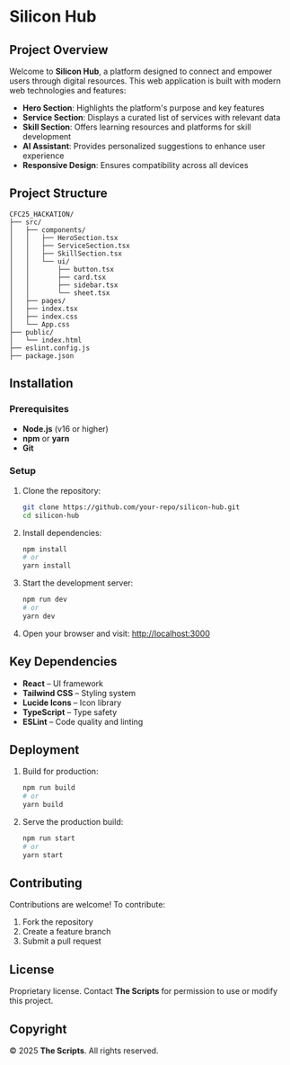 # Silicon Hub

## Project Overview

Welcome to **Silicon Hub**, a platform designed to connect and empower users through digital resources. This web application is built with modern web technologies and features:

- **Hero Section**: Highlights the platform's purpose and key features  
- **Service Section**: Displays a curated list of services with relevant data  
- **Skill Section**: Offers learning resources and platforms for skill development  
- **AI Assistant**: Provides personalized suggestions to enhance user experience  
- **Responsive Design**: Ensures compatibility across all devices

## Project Structure

```
CFC25_HACKATION/
├── src/
│   ├── components/
│   │   ├── HeroSection.tsx
│   │   ├── ServiceSection.tsx
│   │   ├── SkillSection.tsx
│   │   └── ui/
│   │       ├── button.tsx
│   │       ├── card.tsx
│   │       ├── sidebar.tsx
│   │       └── sheet.tsx
│   ├── pages/
│   ├── index.tsx
│   ├── index.css
│   └── App.css
├── public/
│   └── index.html
├── eslint.config.js
├── package.json
```

## Installation

### Prerequisites

- **Node.js** (v16 or higher)  
- **npm** or **yarn**  
- **Git**

### Setup

1. Clone the repository:

   ```bash
   git clone https://github.com/your-repo/silicon-hub.git
   cd silicon-hub
   ```

2. Install dependencies:

   ```bash
   npm install
   # or
   yarn install
   ```

3. Start the development server:

   ```bash
   npm run dev
   # or
   yarn dev
   ```

4. Open your browser and visit: [http://localhost:3000](http://localhost:3000)

## Key Dependencies

- **React** – UI framework  
- **Tailwind CSS** – Styling system  
- **Lucide Icons** – Icon library  
- **TypeScript** – Type safety  
- **ESLint** – Code quality and linting

## Deployment

1. Build for production:

   ```bash
   npm run build
   # or
   yarn build
   ```

2. Serve the production build:

   ```bash
   npm run start
   # or
   yarn start
   ```

## Contributing

Contributions are welcome! To contribute:

1. Fork the repository  
2. Create a feature branch  
3. Submit a pull request

## License

Proprietary license. Contact **The Scripts** for permission to use or modify this project.

## Copyright

© 2025 **The Scripts**. All rights reserved.